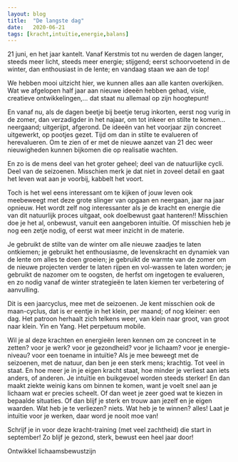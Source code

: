 ```yaml
---
layout: blog
title:  "De langste dag"
date:   2020-06-21
tags: [kracht,intuïtie,energie,balans]
---
```



21 juni, en het jaar kantelt.
Vanaf Kerstmis tot nu werden de dagen langer, steeds meer licht, steeds meer energie; stijgend; eerst schoorvoetend in de winter, dan enthousiast in de lente; en vandaag staan we aan de top!

We hebben mooi uitzicht hier, we kunnen alles aan alle kanten overkijken. 
Wat we afgelopen half jaar aan nieuwe ideeën hebben gehad, visie, creatieve ontwikkelingen,…
dat staat nu allemaal op zijn hoogtepunt!

En vanaf nu, als de dagen beetje bij beetje terug inkorten, eerst nog vurig in de zomer, dan verzadigder in het najaar, om tot inkeer en stilte te komen… neergaand; uitgerijpt, afgerond. De ideeën van het voorjaar zijn concreet uitgewerkt, op pootjes gezet. Tijd om dan in stilte te evalueren of herevalueren. Om te zien of er met de nieuwe aanzet van 21 dec weer nieuwigheden kunnen bijkomen die op realisatie wachten.

En zo is de mens deel van het groter geheel; deel van de natuurlijke cycli. Deel van de seizoenen. 
Misschien merk je dat niet in zoveel detail en gaat het leven wat aan je voorbij, kabbelt het voort. 

Toch is het wel eens interessant om te kijken of jouw leven ook meebeweegt met deze grote slinger van opgaan en neergaan, jaar na jaar opnieuw. 
Het wordt zelf nog interessanter als je de kracht en energie die van dit natuurlijk proces uitgaat, ook doelbewust gaat hanteren!! Misschien doe je het al, onbewust, vanuit een aangeboren intuïtie. Of misschien heb je nog een zetje nodig, of eerst wat meer inzicht in de materie.

Je gebruikt de stilte van de winter om alle nieuwe zaadjes te laten ontkiemen; je gebruikt het enthousiasme, de levenskracht en dynamiek van de lente om alles te doen groeien; je gebruikt de warmte van de zomer om de nieuwe projecten verder te laten rijpen en vol-wassen te laten worden; je gebruikt de nazomer om te oogsten, de herfst om ingetogen te evalueren, en zo nodig vanaf de winter strategieën te laten kiemen ter verbetering of aanvulling.

Dit is een jaarcyclus, mee met de seizoenen. Je kent misschien ook de maan-cyclus, dat is er eentje in het klein, per maand; of nog kleiner: een dag. Het patroon herhaalt zich telkens weer, van klein naar groot, van groot naar klein. Yin en Yang. Het perpetuum mobile.

Wil je al deze krachten en energieën leren kennen om ze concreet in te zetten? voor je werk? voor je gezondheid? voor je lichaam? voor je energie-niveau? voor een toename in intuïtie? Als je mee beweegt met de seizoenen, met de natuur, dan ben je een sterk mens; krachtig. Tot veel in staat. En hoe meer je in je eigen kracht staat, hoe minder je verliest aan iets anders, of anderen. Je intuïtie en buikgevoel worden steeds sterker! En dan maakt ziekte weinig kans om binnen te komen, want je voelt snel aan je lichaam wat er precies scheelt. Of dan weet je zeer goed wat te kiezen in bepaalde situaties. Of dan blijf je sterk en trouw aan jezelf en je eigen waarden. Wat heb je te verliezen? niets. Wat heb je te winnen? alles! Laat je intuïtie voor je werken, daar word je nooit moe van!

Schrijf je in voor deze kracht-training (met veel zachtheid) die start in september! Zo blijf je gezond, sterk, bewust een heel jaar door!

Ontwikkel lichaamsbewustzijn
